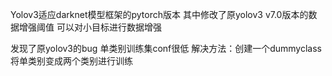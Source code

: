 Yolov3适应darknet模型框架的pytorch版本
其中修改了原yolov3 v7.0版本的数据增强阈值 可以对小目标进行数据增强

发现了原yolov3的bug 单类别训练集conf很低
解决方法：创建一个dummyclass 将单类别变成两个类别进行训练
